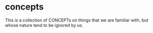 # concepts
This is a collection of CONCEPTs  on things that we are familiar with, but whose nature tend to be ignored by us.
